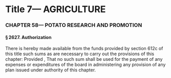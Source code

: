 
# Title 7— AGRICULTURE
### CHAPTER 58— POTATO RESEARCH AND PROMOTION
#### § 2627. Authorization

There is hereby made available from the funds provided by section 612c of this title such sums as are necessary to carry out the provisions of this chapter: Provided , That no such sum shall be used for the payment of any expenses or expenditures of the board in administering any provision of any plan issued under authority of this chapter.
